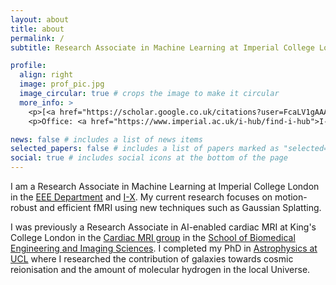 ```yaml
---
layout: about
title: about
permalink: /
subtitle: Research Associate in Machine Learning at Imperial College London

profile:
  align: right
  image: prof_pic.jpg
  image_circular: true # crops the image to make it circular
  more_info: >
    <p>[<a href="https://scholar.google.co.uk/citations?user=FcaLV1gAAAAJ&hl=en">Google Scholar</a>]</p>
    <p>Office: <a href="https://www.imperial.ac.uk/i-hub/find-i-hub">I-HUB</a> Level 5</p>

news: false # includes a list of news items
selected_papers: false # includes a list of papers marked as "selected={true}"
social: true # includes social icons at the bottom of the page
---
```


I am a Research Associate in Machine Learning at Imperial College London in the [EEE Department](https://www.imperial.ac.uk/electrical-engineering/) and [I-X](https://ix.imperial.ac.uk/). My current research focuses on motion-robust and efficient fMRI using new techniques such as Gaussian Splatting.

I was previously a Research Associate in AI-enabled cardiac MRI at King's College London in the [Cardiac MRI group](https://x.com/KCL_CardiacMR) in the [School of Biomedical Engineering and Imaging Sciences](https://www.kcl.ac.uk/bmeis). I completed my PhD in [Astrophysics at UCL](https://www.ucl.ac.uk/astrophysics) where I researched the contribution of galaxies towards cosmic reionisation and the amount of molecular hydrogen in the local Universe.
